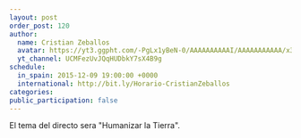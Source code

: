```yaml
---
layout: post
order_post: 120
author:
  name: Cristian Zeballos
  avatar: https://yt3.ggpht.com/-PgLx1yBeN-0/AAAAAAAAAAI/AAAAAAAAAAA/x3gJSJ_8-gQ/s88-c-k-no/photo.jpg
  yt_channel: UCMFezUvJQqHUDbkY7sX4B9g
schedule:
  in_spain: 2015-12-09 19:00:00 +0000
  international: http://bit.ly/Horario-CristianZeballos
categories:
public_participation: false
---
```

El tema del directo sera "Humanizar la Tierra".
